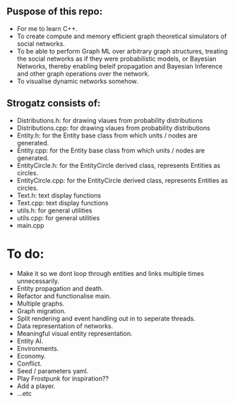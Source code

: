 ## Puspose of this repo:
- For me to learn C++.
- To create compute and memory efficient graph theoretical simulators of social networks.
- To be able to perform Graph ML over arbitrary graph structures, treating the social networks as if they were probabilistic models, or Bayesian Networks, thereby enabling beleif propagation and Bayesian Inference and other graph operations over the network.
- To visualise dynamic networks somehow.

## Strogatz consists of:
- Distributions.h: for drawing vlaues from probability distributions
- Distributions.cpp: for drawing vlaues from probability distributions
- Entity.h: for the Entity base class from which units / nodes are generated.
- Entity.cpp: for the Entity base class from which units / nodes are generated.
- EntityCircle.h: for the EntityCircle derived class, represents Entities as circles.
- EntityCircle.cpp: for the EntityCircle derived class, represents Entities as circles.
- Text.h: text display functions
- Text.cpp: text display functions
- utils.h: for general utilities
- utils.cpp: for general utilities
- main.cpp

# To do:
- Make it so we dont loop through entities and links multiple times unnecessarily.
- Entity propagation and death.
- Refactor and functionalise main.
- Multiple graphs.
- Graph migration.
- Split rendering and event handling out in to seperate threads.
- Data representation of networks.
- Meaningful visual entity representation.
- Entity AI.
- Environments.
- Economy.
- Conflict.
- Seed / parameters yaml.
- Play Frostpunk for inspiration??
- Add a player.
- ...etc
